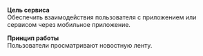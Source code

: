 **Цель сервиса** <br>
 Обеспечить взаимодействия пользователя с приложением или сервисом через мобильное приложение.

 **Принцип работы** <br>
 Пользователи просматривают новостную ленту. <br>
